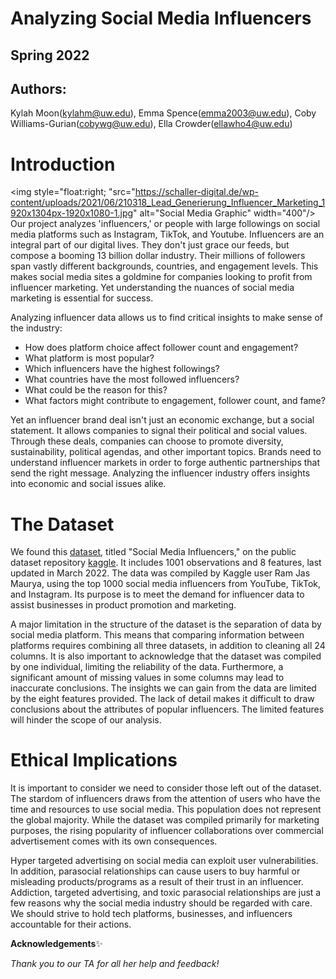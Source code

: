 # Analyzing Social Media Influencers
## Spring 2022
## Authors: 
Kylah Moon(kylahm@uw.edu), Emma Spence(emma2003@uw.edu), Coby Williams-Gurian(cobywg@uw.edu), Ella Crowder(ellawho4@uw.edu)

# Introduction
<img style="float:right; "src="https://schaller-digital.de/wp-content/uploads/2021/06/210318_Lead_Generierung_Influencer_Marketing_1920x1304px-1920x1080-1.jpg" alt="Social Media Graphic" width="400"/>
Our project analyzes 'influencers,' or people with large followings on social media platforms such as Instagram, TikTok, and Youtube. Influencers are an integral part of our digital lives. They don't just grace our feeds, but compose a booming 13 billion dollar industry. Their millions of followers span vastly different backgrounds, countries, and engagement levels. This makes social media sites a goldmine for companies looking to profit from influencer marketing. Yet understanding the nuances of social media marketing is essential for success. 

Analyzing influencer data allows us to find critical insights to make sense of the industry:
* How does platform choice affect follower count and engagement? 
* What platform is most popular? 
* Which influencers have the highest followings? 
* What countries have the most followed influencers? 
* What could be the reason for this? 
* What factors might contribute to engagement, follower count, and fame?

Yet an influencer brand deal isn't just an economic exchange, but a social statement. It allows companies to signal their political and social values. Through these deals, companies can choose to promote diversity, sustainability, political agendas, and other important topics. Brands need to understand influencer markets in order to forge authentic partnerships that send the right message. Analyzing the influencer industry offers insights into economic and social issues alike.

# The Dataset
We found this [dataset](https://www.kaggle.com/datasets/ramjasmaurya/top-1000-social-media-channels), titled "Social Media Influencers," on the public dataset repository [kaggle](https://www.kaggle.com/). It includes 1001 observations and 8 features, last updated in March 2022. The data was compiled by Kaggle user Ram Jas Maurya, using the top 1000 social media influencers from YouTube, TikTok, and Instagram. Its purpose is to meet the demand for influencer data to assist businesses in product promotion and marketing.

A major limitation in the structure of the dataset is the separation of data by social media platform. This means that comparing information between platforms requires combining all three datasets, in addition to cleaning all 24 columns. It is also important to acknowledge that the dataset was compiled by one individual, limiting the reliability of the data. Furthermore, a significant amount of missing values in some columns may lead to inaccurate conclusions. The insights we can gain from the data are limited by the eight features provided. The lack of detail makes it difficult to draw conclusions about the attributes of popular influencers. The limited features will hinder the scope of our analysis.  

# Ethical Implications
It is important to consider we need to consider those left out of the dataset. The stardom of influencers draws from the attention of users who have the time and resources to use social media. This population does not represent the global majority. While the dataset was compiled primarily for marketing purposes, the rising popularity of influencer collaborations over commercial advertisement comes with its own consequences. 

Hyper targeted advertising on social media can exploit user vulnerabilities. In addition, parasocial relationships can cause users to buy harmful or misleading products/programs as a result of their trust in an influencer. Addiction, targeted advertising, and toxic parasocial relationships are just a few reasons why the social media industry should be regarded with care. We should strive to hold tech platforms, businesses, and influencers accountable for their actions.


**Acknowledgements**✨

*Thank you to our TA for all her help and feedback!*

